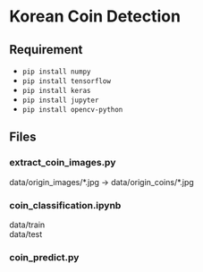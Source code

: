 # Korean Coin Detection

## Requirement
- `pip install numpy`
- `pip install tensorflow`
- `pip install keras`
- `pip install jupyter`
- `pip install opencv-python`

## Files
### extract_coin_images.py
data/origin_images/\*.jpg -> data/origin_coins/\*.jpg

### coin_classification.ipynb
data/train  
data/test

### coin_predict.py
